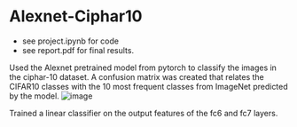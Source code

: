 # Alexnet-Ciphar10
* see project.ipynb for code
* see report.pdf for final results.


Used the Alexnet pretrained model from pytorch to classify the images in the ciphar-10 dataset.
A confusion matrix was created that relates the CIFAR10 classes with the 10 most frequent classes from ImageNet predicted by the model.
![image](https://user-images.githubusercontent.com/43900229/117089932-e8bc1400-ad24-11eb-8987-677e861cc826.png)

Trained a linear classifier on the output features of the fc6 and fc7 layers.
